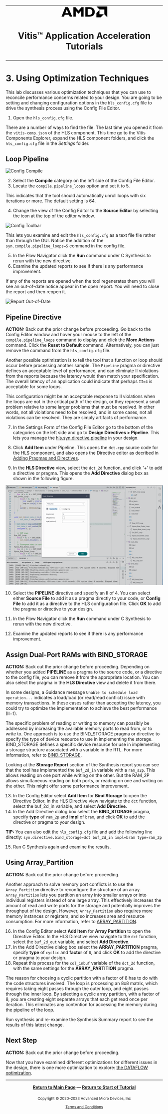 <table class="sphinxhide" width="100%">
 <tr>
   <td align="center"><img src="https://raw.githubusercontent.com/Xilinx/Image-Collateral/main/xilinx-logo.png" width="30%"/><h1>Vitis™ Application Acceleration Tutorials</h1>

   </td>
 </tr>
 <tr>
 <td>
 </td>
 </tr>
</table>


# 3. Using Optimization Techniques

This lab discusses various optimization techniques that you can use to reconcile performance concerns related to your design. You are going to be setting and changing configuration options in the `hls_config.cfg` file to drive the synthesis process using the Config File Editor. 

1.  Open the `hls_config.cfg` file. 

There are a number of ways to find the file. The last time you opened it from the `vitis-comp.json` of the HLS component. This time go to the Vitis Components Explorer, expand the HLS component folders, and click the `hls_config.cfg` file in the *Settings* folder. 

## Loop Pipeline

 ![Config Compile](./images/unified-hls-config-compile.png)

2.  Select the **Compile** category on the left side of the Config File Editor. 
3.  Locate the `compile.pipeline_loops` option and set it to 5. 

This indicates that the tool should automatically unroll loops with six iterations or more. The default setting is 64.

4.  Change the view of the Config Editor to the **Source Editor** by selecting the icon at the top of the editor window. 

 ![Config Toolbar](./images/unified-hls-config-toolbar.png)

This lets you examine and edit the `hls_config.cfg` as a text file file rather than through the GUI. Notice the addition of the `syn.compile.pipeline_loops=5` command in the config file. 

5.  In the Flow Navigator click the **Run** command under C Synthesis to rerun with the new directive.
6.  Examine the updated reports to see if there is any performance improvement. 

If any of the reports are opened when the tool regenerates them you will see an out-of-date notice appear in the open report. You will need to close the report and then reopen it.

 ![Report Out-of-Date](./images/unified-hls-synthesis-out-of-date.png)

## Pipeline Directive

**ACTION:** Back out the prior change before proceeding. Go back to the Config Editor window and hover your mouse to the left of the `compile.pipeline_loops` command to display and click the **More Actions** command. Click the **Reset to Default** command. Alternatively, you can just remove the command from the `hls_config.cfg` file. 

Another possible optimization is to tell the tool that a function or loop should occur before processing another sample. The `Pipeline` pragma or directive defines an acceptable level of performance, and can eliminate II violations from the reports because the latency would then match your specification. The overall latency of an application could indicate that perhaps `II=4` is acceptable for some loops.

This configuration might be an acceptable response to II violations when the loops are not in the critical path of the design, or they represent a small problem relative to some larger problems that must be resolved. In other words, not all violations need to be resolved, and in some cases, not all violations can be resolved. They are simply artifacts of performance.

7.  In the Settings Form of the Config File Editor go to the bottom of the categories on the left side and go to **Design Directives > Pipeline**. This lets you manage the [hls.syn.directive.pipeline](https://docs.xilinx.com/access/sources/dita/topic?Doc_Version=2023.2%20English&url=ug1399-vitis-hls&resourceid=tjy1677219494422) in your design. 

8.  Click **Add Item** under Pipeline. This opens the `dct.cpp` source code for the HLS component, and also opens the Directive editor as decribed in [Adding Pragmas and Directives](https://docs.xilinx.com/access/sources/dita/topic?Doc_Version=2023.2%20English&url=ug1399-vitis-hls&resourceid=gip1583519972576). 

9.  In the **HLS Directive** view, select the `dct_2d` function, and click '+' to add a directive or pragma. This opens the **Add Directive** dialog box as shown in the following figure. 

![Add Directive](./images/add_directive.png)

10. Select the **PIPELINE** directive and specify an II of 4. You can select either **Source File** to add it as a pragma directly to your code, or **Config File** to add it as a directive to the HLS configuration file. Click **OK** to add the pragma or directive to your design. 

11.  In the Flow Navigator click the **Run** command under C Synthesis to rerun with the new directive.
12.  Examine the updated reports to see if there is any performance improvement.

## Assign Dual-Port RAMs with BIND_STORAGE

**ACTION:** Back out the prior change before proceeding. Depending on whether you added **PIPELINE** as a pragma to the source code, or a directive to the config file, you can remove it from the appropriate location. You can also select the pragma in the **HLS Directive** view and delete it from there. 

In some designs, a Guidance message `Unable to schedule load operation...` indicates a load/load (or read/read conflict) issue with memory transactions. In these cases rather than accepting the latency, you could try to optimize the implementation to achieve the best performance (II=1).

The specific problem of reading or writing to memory can possibly be addressed by increasing the available memory ports to read from, or to write to. One approach is to use the BIND_STORAGE pragma or directive to specify the type of device resource to use in implementing the storage. BIND_STORAGE defines a specific device resource for use in implementing a storage structure associated with a variable in the RTL. For more information, refer to [BIND_STORAGE](https://docs.xilinx.com/access/sources/dita/topic?Doc_Version=2023.2%20English&url=ug1399-vitis-hls&resourceid=imo1677218583234). 

Looking at the **Storage Report** section of the Synthesis report you can see that the tool has implemented the `buf_2d_in` variable with a `ram_s2p`. This allows reading on one port while writing on the other. But the RAM_2P allows simultaneous reading on both ports, or reading on one and writing on the other. This might offer some performance improvement. 

13.  In the Config Editor select **Add Item** for **Bind Storage** to open the Directive Editor. In the HLS Directive view navigate to the `dct` function, select the buf_2d_in variable, and select **Add Directive**. 
14.  In the Add Directive dialog box select the **BIND_STORAGE** pragma, specify **type** of `ram_2p` and **impl** of `bram`, and click **OK** to add the directive or pragma to your design.

**TIP:** You can also edit the `hls_config.cfg` file and add the following line directly: `syn.directive.bind_storage=dct buf_2d_in impl=bram type=ram_2p`

15. Run C Synthesis again and examine the results. 
 
## Using Array_Partition

**ACTION:** Back out the prior change before proceeding. 

Another approach to solve memory port conflicts is to use the `Array_Partition` directive to reconfigure the structure of an array. `Array_Partition` lets you partition an array into smaller arrays or into individual registers instead of one large array. This effectively increases the amount of read and write ports for the storage and potentially improves the throughput of the design. However, `Array_Partition` also requires more memory instances or registers, and so increases area and resource consumption. For more information, refer to [ARRAY_PARTITION](https://docs.xilinx.com/access/sources/dita/topic?Doc_Version=2023.2%20English&url=ug1399-vitis-hls&resourceid=muz1677218527052).

16.  In the Config Editor select **Add Item** for **Array Partition** to open the Directive Editor. In the HLS Directive view navigate to the `dct` function, select the `buf_2d_out` variable, and select **Add Directive**. 
17.  In the Add Directive dialog box select the **ARRAY_PARTITION** pragma, specify **type** of `cyclic` and **factor** of `8`, and click **OK** to add the directive or pragma to your design.
18.  Repeat this process for the `col_inbuf` variable of the `dct_2d` function,  with the same settings for the **ARRAY_PARTITION** pragma. 

The reason for choosing a cyclic partition with a factor of 8 has to do with the code structures involved. The loop is processing an 8x8 matrix, which requires taking eight passes through the outer loop, and eight passes through the inner loop. By selecting a cyclic array partition, with a factor of 8, you are creating eight separate arrays that each get read once per iteration. This eliminates any contention for accessing the memory during the pipeline of the loop. 

Run synthesis and re-examine the Synthesis Summary report to see the results of this latest change. 

## Next Step

**ACTION:** Back out the prior change before proceeding. 

Now that you have examined different optimizations for different issues in the design, there is one more optimization to explore: [the DATAFLOW optimization](./unified-dataflow_design.md).
</br>
<hr/>
<p align="center" class="sphinxhide"><b><a href="/README.md">Return to Main Page</a> — <a href="./README.md">Return to Start of Tutorial</a></b></p>


<p class="sphinxhide" align="center"><sub>Copyright © 2020–2023 Advanced Micro Devices, Inc</sub></p>

<p class="sphinxhide" align="center"><sup><a href="https://www.amd.com/en/corporate/copyright">Terms and Conditions</a></sup></p>

